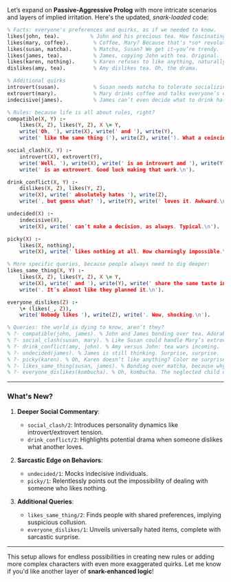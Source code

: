 Let’s expand on **Passive-Aggressive Prolog** with more intricate scenarios and layers of implied irritation. Here's the updated, *snark-loaded* code:

```prolog
% Facts: everyone's preferences and quirks, as if we needed to know.
likes(john, tea).          % John and his precious tea. How fascinating.
likes(mary, coffee).        % Coffee, Mary? Because that's *so* revolutionary.
likes(susan, matcha).       % Matcha, Susan? We get it—you’re trendy.
likes(james, tea).          % James, copying John with tea. Original.
likes(karen, nothing).      % Karen refuses to like anything, naturally.
dislikes(amy, tea).         % Amy dislikes tea. Oh, the drama.

% Additional quirks
introvert(susan).           % Susan needs matcha to tolerate socializing, of course.
extrovert(mary).            % Mary drinks coffee and talks everyone’s ears off.
indecisive(james).          % James can’t even decide what to drink half the time.

% Rules: because life is all about rules, right?
compatible(X, Y) :-
    likes(X, Z), likes(Y, Z), X \= Y, 
    write('Oh, '), write(X), write(' and '), write(Y),
    write(' like the same thing ('), write(Z), write('). What a coincidence.\n').

social_clash(X, Y) :-
    introvert(X), extrovert(Y),
    write('Well, '), write(X), write(' is an introvert and '), write(Y), 
    write(' is an extrovert. Good luck making that work.\n').

drink_conflict(X, Y) :-
    dislikes(X, Z), likes(Y, Z),
    write(X), write(' absolutely hates '), write(Z), 
    write(', but guess what? '), write(Y), write(' loves it. Awkward.\n').

undecided(X) :-
    indecisive(X),
    write(X), write(' can’t make a decision, as always. Typical.\n').

picky(X) :-
    likes(X, nothing),
    write(X), write(' likes nothing at all. How charmingly impossible.\n').

% More specific queries, because people always need to dig deeper:
likes_same_thing(X, Y) :-
    likes(X, Z), likes(Y, Z), X \= Y,
    write(X), write(' and '), write(Y), write(' share the same taste in '), write(Z), 
    write('. It’s almost like they planned it.\n').

everyone_dislikes(Z) :-
    \+ (likes(_, Z)),
    write('Nobody likes '), write(Z), write('. Wow, shocking.\n').

% Queries: the world is dying to know, aren’t they?
% ?- compatible(john, james). % John and James bonding over tea. Adorable.
% ?- social_clash(susan, mary). % Like Susan could handle Mary’s extroverted energy.
% ?- drink_conflict(amy, john). % Amy versus John: tea wars incoming.
% ?- undecided(james). % James is still thinking. Surprise, surprise.
% ?- picky(karen). % Oh, Karen doesn’t like anything? Color me surprised.
% ?- likes_same_thing(susan, james). % Bonding over matcha, because why not?
% ?- everyone_dislikes(kombucha). % Oh, kombucha. The neglected child of beverages.
```

---

### **What's New?**

1. **Deeper Social Commentary**:
   - `social_clash/2`: Introduces personality dynamics like introvert/extrovert tension.
   - `drink_conflict/2`: Highlights potential drama when someone dislikes what another loves.

2. **Sarcastic Edge on Behaviors**:
   - `undecided/1`: Mocks indecisive individuals.
   - `picky/1`: Relentlessly points out the impossibility of dealing with someone who likes nothing.

3. **Additional Queries**:
   - `likes_same_thing/2`: Finds people with shared preferences, implying suspicious collusion.
   - `everyone_dislikes/1`: Unveils universally hated items, complete with sarcastic surprise.

---

This setup allows for endless possibilities in creating new rules or adding more complex characters with even more exaggerated quirks. Let me know if you'd like another layer of **snark-enhanced logic**!
